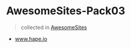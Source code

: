 # AwesomeSites-Pack03

> collected in [AwesomeSites](https://github.com/ezshine/AwesomeSites)

- www.hape.io
